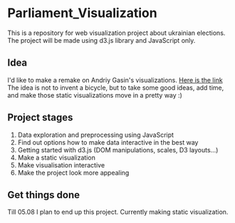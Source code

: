 # Parliament_Visualization
This is a repository for web visualization project about ukrainian elections.
The project will be made using d3.js library and JavaScript only.
## Idea
I'd like to make a remake on Andriy Gasin's visualizations. [Here is the link](https://github.com/andriy-gazin/mps)
The idea is not to invent a bicycle, but to take some good ideas, add time, and make those static visualizations move in a pretty way :)
## Project stages
1) Data exploration and preprocessing using JavaScript
2) Find out options how to make data interactive in the best way
3) Getting started with d3.js (DOM manipulations, scales, D3 layouts...)
4) Make a static visualization
5) Make visualisation interactive
6) Make the project look more appealing 
## Get things done
Till 05.08 I plan to end up this project.
Currently making static visualization.
